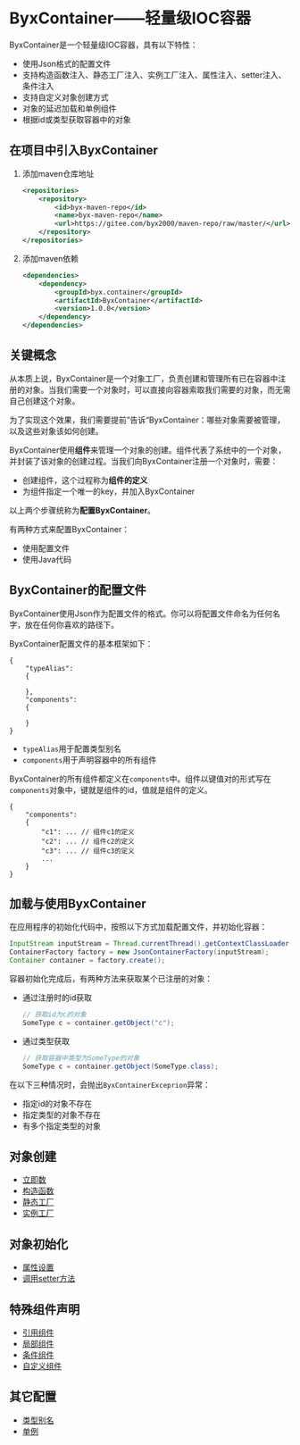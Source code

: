 # ByxContainer——轻量级IOC容器

ByxContainer是一个轻量级IOC容器，具有以下特性：

* 使用Json格式的配置文件
* 支持构造函数注入、静态工厂注入、实例工厂注入、属性注入、setter注入、条件注入
* 支持自定义对象创建方式
* 对象的延迟加载和单例组件
* 根据id或类型获取容器中的对象

## 在项目中引入ByxContainer

1. 添加maven仓库地址

    ```xml
    <repositories>
        <repository>
            <id>byx-maven-repo</id>
            <name>byx-maven-repo</name>
            <url>https://gitee.com/byx2000/maven-repo/raw/master/</url>
        </repository>
    </repositories>
    ```

2. 添加maven依赖

    ```xml
    <dependencies>
        <dependency>
            <groupId>byx.container</groupId>
            <artifactId>ByxContainer</artifactId>
            <version>1.0.0</version>
        </dependency>
    </dependencies>
    ```

## 关键概念

从本质上说，ByxContainer是一个对象工厂，负责创建和管理所有已在容器中注册的对象。当我们需要一个对象时，可以直接向容器索取我们需要的对象，而无需自己创建这个对象。

为了实现这个效果，我们需要提前”告诉“ByxContainer：哪些对象需要被管理，以及这些对象该如何创建。

ByxContainer使用**组件**来管理一个对象的创建。组件代表了系统中的一个对象，并封装了该对象的创建过程。当我们向ByxContainer注册一个对象时，需要：

* 创建组件，这个过程称为**组件的定义**
* 为组件指定一个唯一的key，并加入ByxContainer

以上两个步骤统称为**配置ByxContainer**。

有两种方式来配置ByxContainer：

* 使用配置文件
* 使用Java代码

## ByxContainer的配置文件

ByxContainer使用Json作为配置文件的格式。你可以将配置文件命名为任何名字，放在任何你喜欢的路径下。

ByxContainer配置文件的基本框架如下：

```
{
    "typeAlias":
    {
        
    },
    "components":
    {
        
    }
}
```

* `typeAlias`用于配置类型别名
* `components`用于声明容器中的所有组件

ByxContainer的所有组件都定义在`components`中。组件以键值对的形式写在`components`对象中，键就是组件的id，值就是组件的定义。

```
{
    "components":
    {
        "c1": ... // 组件c1的定义
        "c2": ... // 组件c2的定义
        "c3": ... // 组件c3的定义
        ...
    }
}
```
## 加载与使用ByxContainer

在应用程序的初始化代码中，按照以下方式加载配置文件，并初始化容器：

```java
InputStream inputStream = Thread.currentThread().getContextClassLoader().getResourceAsStream("配置文件路径");
ContainerFactory factory = new JsonContainerFactory(inputStream);
Container container = factory.create();
```

容器初始化完成后，有两种方法来获取某个已注册的对象：

* 通过注册时的id获取
    ```java
    // 获取id为c的对象
    SomeType c = container.getObject("c");
    ```
* 通过类型获取
    ```java
    // 获取容器中类型为SomeType的对象
    SomeType c = container.getObject(SomeType.class);
    ```

在以下三种情况时，会抛出`ByxContainerExceprion`异常：

* 指定id的对象不存在
* 指定类型的对象不存在
* 有多个指定类型的对象

## 对象创建

* [立即数](./doc/立即数.md)
* [构造函数](./doc/构造函数.md)
* [静态工厂](./doc/静态工厂.md)
* [实例工厂](./doc/实例工厂.md)

## 对象初始化

* [属性设置](./doc/属性设置.md)
* [调用setter方法](./doc/调用setter方法.md)

## 特殊组件声明

* [引用组件](./doc/引用组件.md)
* [局部组件](./doc/局部组件.md)
* [条件组件](./doc/条件组件.md)
* [自定义组件](./doc/自定义组件.md)

## 其它配置

* [类型别名](./doc/类型别名.md)
* [单例](./doc/单例.md)